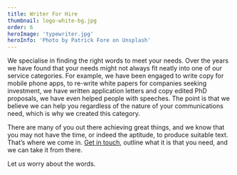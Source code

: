 ```yaml
---
title: Writer For Hire
thumbnail: logo-white-bg.jpg
order: 6
heroImage: 'typewriter.jpg'
heroInfo: 'Photo by Patrick Fore on Unsplash'
---
```

We specialise in finding the right words to meet your needs. Over the years we have found that your needs might not always fit neatly into one of our service categories. For example, we have been engaged to write copy for mobile phone apps, to re-write white papers for companies seeking investment, we have written application letters and copy edited PhD proposals, we have even helped people with speeches. The point is that we believe we can help you regardless of the nature of your communications need, which is why we created this category.

There are many of you out there achieving great things, and we know that you may not have the time, or indeed the aptitude, to produce suitable text. That’s where we come in. [Get in touch](/contact), outline what it is that you need, and we can take it from there.

Let *us* worry about the words.
